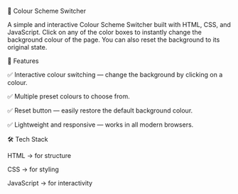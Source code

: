 🎨 Colour Scheme Switcher

A simple and interactive Colour Scheme Switcher built with HTML, CSS, and JavaScript.
Click on any of the color boxes to instantly change the background colour of the page. You can also reset the background to its original state.


🚀 Features

✅ Interactive colour switching — change the background by clicking on a colour.

✅ Multiple preset colours to choose from.

✅ Reset button — easily restore the default background colour.

✅ Lightweight and responsive — works in all modern browsers.


🛠️ Tech Stack

HTML → for structure

CSS → for styling

JavaScript → for interactivity
